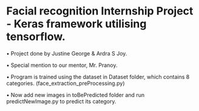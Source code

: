 # Facial recognition Internship Project - Keras framework utilising tensorflow.

• Project done by Justine George & Ardra S Joy.

• Special mention to our mentor, Mr. Pranoy.


• Program is trained using the dataset in Dataset folder, which contains 8 categories. (face_extraction_preProcessing.py)

• Now add new images in toBePredicted folder and run predictNewImage.py to predict its category.
